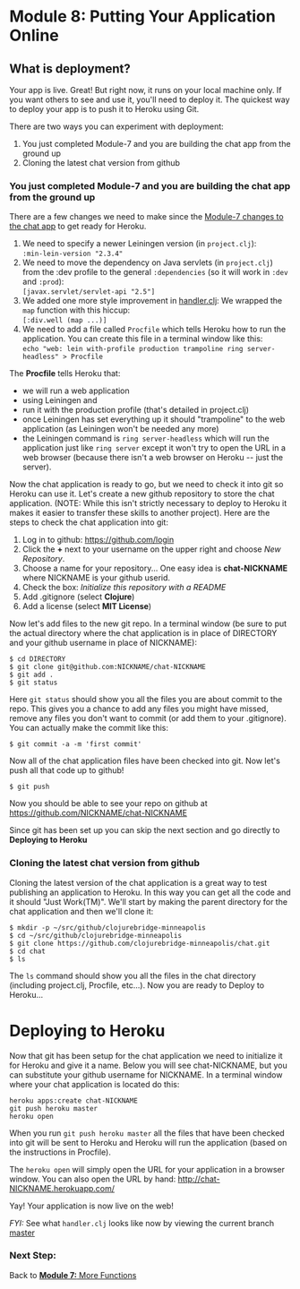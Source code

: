 # Module 8: Putting Your Application Online

## What is deployment?

Your app is live. Great! But right now, it runs on your local machine only. If you want others to see and use it, you'll need to deploy it. The quickest way to deploy your app is to push it to Heroku using Git.

There are two ways you can experiment with deployment:

1. You just completed Module-7 and you are building the chat app from the ground up
1. Cloning the latest chat version from github

### You just completed Module-7 and you are building the chat app from the ground up

There are a few changes we need to make since the <a href="outline/web-app-notes.md#store-and-display-messages" target="_chat">Module-7 changes to the chat app</a> to get ready for Heroku.

1. We need to specify a newer Leiningen version (in ```project.clj```):<br/>
   ```:min-lein-version "2.3.4"```
1. We need to move the dependency on Java servlets (in ```project.clj```) from the :dev
   profile to the general ```:dependencies``` (so it will work in ```:dev``` and ```:prod```):<br/>
   ```[javax.servlet/servlet-api "2.5"]```
1. We added one more style improvement in [handler.clj](https://github.com/clojurebridge-minneapolis/chat/blob/master/src/awesome/handler.clj):
   We wrapped the ```map``` function with this hiccup:<br/>
   ```[:div.well (map ...)]```
1. We need to add a file called ```Procfile``` which tells Heroku how to run the application.
   You can create this file in a terminal window like this:<br/>
   ```echo "web: lein with-profile production trampoline ring server-headless" > Procfile```

The **Procfile** tells Heroku that:
* we will run a web application
* using Leiningen and
* run it with the production profile (that's detailed in project.clj)
* once Leiningen has set everything up it should "trampoline" to the web application (as Leiningen won't be needed any more)
* the Leiningen command is ```ring server-headless``` which will run the application just like
  ```ring server``` except it won't try to open the URL in a web browser (because there isn't
  a web browser on Heroku -- just the server).

Now the chat application is ready to go, but we need to check it into
git so Heroku can use it. Let's create a new github repository
to store the chat application. (NOTE: While this isn't strictly necessary
to deploy to Heroku it makes it easier to transfer these skills to
another project). Here are the steps to check the chat application into git:

1. Log in to github: https://github.com/login
1. Click the **+** next to your username on the upper right and choose *New Repository*.
1. Choose a name for your repository... One easy idea is **chat-NICKNAME**  where NICKNAME is
   your github userid.
1. Check the box: *Initialize this repository with a README*
1. Add .gitignore (select **Clojure**)
1. Add a license (select **MIT License**)

Now let's add files to the new git repo. In a terminal window (be sure to put the actual directory
where the chat application is in place of DIRECTORY and your github username in place of NICKNAME):
````
$ cd DIRECTORY
$ git clone git@github.com:NICKNAME/chat-NICKNAME
$ git add .
$ git status
````

Here ```git status``` should show you all the files you are about commit to the repo.
This gives you a chance to add any files you might have missed, remove any files you
don't want to commit (or add them to your .gitignore). You can actually make the commit like this:

````
$ git commit -a -m 'first commit'
````

Now all of the chat application files have been checked into git. Now let's push
all that code up to github!
````
$ git push
````

Now you should be able to see your repo on github at https://github.com/NICKNAME/chat-NICKNAME

Since git has been set up you can skip the next section and go directly to **Deploying to Heroku**

### Cloning the latest chat version from github

Cloning the latest version of the chat application is a great way to test
publishing an application to Heroku. In this way you can get all the code
and it should "Just Work(TM)". We'll start by making the parent directory
for the chat application and then we'll clone it:
````
$ mkdir -p ~/src/github/clojurebridge-minneapolis
$ cd ~/src/github/clojurebridge-minneapolis
$ git clone https://github.com/clojurebridge-minneapolis/chat.git
$ cd chat
$ ls
````

The ```ls``` command should show you all the files in the chat directory
(including project.clj, Procfile, etc...). Now you are ready to Deploy to Heroku...

# Deploying to Heroku

Now that git has been setup for the chat application we need to initialize
it for Heroku and give it a name.  Below you will see chat-NICKNAME, but you can
substitute your github username for NICKNAME. In a terminal window where your chat
application is located do this:
````
heroku apps:create chat-NICKNAME
git push heroku master
heroku open
````

When you run ```git push heroku master``` all the files that have been
checked into git will be sent to Heroku and Heroku will run
the application (based on the instructions in Procfile).

The ```heroku open``` will simply open the URL for your application
in a browser window. You can also open the URL by hand: http://chat-NICKNAME.herokuapp.com/

Yay! Your application is now live on the web!

*FYI:* See what ```handler.clj``` looks like now by viewing the current branch
[master](https://github.com/clojurebridge-minneapolis/chat/blob/master/src/awesome/handler.clj)

### Next Step:

Back to [**Module 7:** More Functions](functions2.md)
